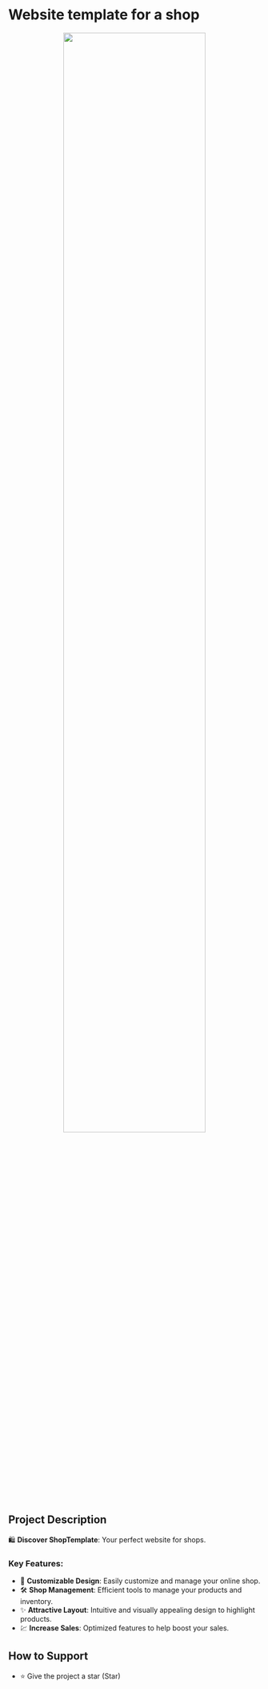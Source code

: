 # Website template for a shop

<p align="center">
<img src="https://github.com/Raurez/Image-repo-profile/blob/main/shop_templete.png" style="height: 75%; width:75%;"/></p>

## Project Description

🛍️ **Discover ShopTemplate**: Your perfect website for shops.

### Key Features:
- 🎨 **Customizable Design**: Easily customize and manage your online shop.
- 🛠️ **Shop Management**: Efficient tools to manage your products and inventory.
- ✨ **Attractive Layout**: Intuitive and visually appealing design to highlight products.
- 💹 **Increase Sales**: Optimized features to help boost your sales.

## How to Support

- ⭐ Give the project a star (Star)
